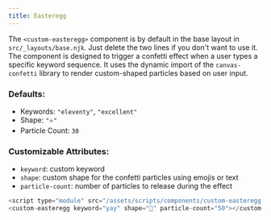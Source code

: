 ```yaml
---
title: Easteregg
---
```


The `<custom-easteregg>` component is by default in the base layout in `src/_layouts/base.njk`. Just delete the two lines if you don't want to use it. The component is
 designed to trigger a confetti effect when a user types a specific keyword sequence. It uses the dynamic import of the `canvas-confetti` library to render custom-shaped particles based on user input.

### Defaults:
  - Keywords: `"eleventy"`, `"excellent"`
  - Shape: `"⭐️"`
  - Particle Count: `30`

### Customizable Attributes:
  - `keyword`: custom keyword
  - `shape`: custom shape for the confetti particles using emojis or text
  - `particle-count`: number of particles to release during the effect

```js
<script type="module" src="/assets/scripts/components/custom-easteregg.js"></script>
<custom-easteregg keyword="yay" shape="🌈" particle-count="50"></custom-easteregg>
```

